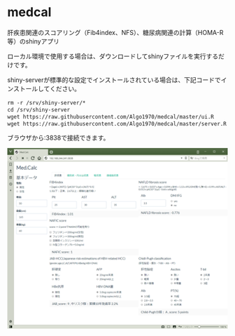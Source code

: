 # medcal
肝疾患関連のスコアリング（Fib4index、NFS）、糖尿病関連の計算（HOMA-R等）のshinyアプリ

ローカル環境で使用する場合は、ダウンロードしてshinyファイルを実行するだけです。

shiny-serverが標準的な設定でインストールされている場合は、下記コードでインストールしてください。
```
rm -r /srv/shiny-server/*
cd /srv/shiny-server
wget https://raw.githubusercontent.com/Algo1970/medcal/master/ui.R
wget https://raw.githubusercontent.com/Algo1970/medcal/master/server.R
```

ブラウザから<ip address>:3838で接続できます。

![medcalc](img/medcal1.png)
